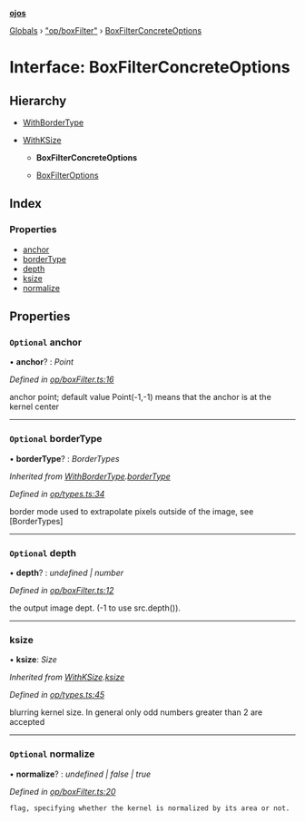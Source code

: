 **[ojos](../README.md)**

[Globals](../README.md) › ["op/boxFilter"](../modules/_op_boxfilter_.md) › [BoxFilterConcreteOptions](_op_boxfilter_.boxfilterconcreteoptions.md)

# Interface: BoxFilterConcreteOptions

## Hierarchy

* [WithBorderType](_op_types_.withbordertype.md)

* [WithKSize](_op_types_.withksize.md)

  * **BoxFilterConcreteOptions**

  * [BoxFilterOptions](_op_boxfilter_.boxfilteroptions.md)

## Index

### Properties

* [anchor](_op_boxfilter_.boxfilterconcreteoptions.md#optional-anchor)
* [borderType](_op_boxfilter_.boxfilterconcreteoptions.md#optional-bordertype)
* [depth](_op_boxfilter_.boxfilterconcreteoptions.md#optional-depth)
* [ksize](_op_boxfilter_.boxfilterconcreteoptions.md#ksize)
* [normalize](_op_boxfilter_.boxfilterconcreteoptions.md#optional-normalize)

## Properties

### `Optional` anchor

• **anchor**? : *Point*

*Defined in [op/boxFilter.ts:16](https://github.com/cancerberoSgx/mirada/blob/d83d69e/ojos/src/op/boxFilter.ts#L16)*

anchor point; default value Point(-1,-1) means that the anchor is at the kernel center

___

### `Optional` borderType

• **borderType**? : *BorderTypes*

*Inherited from [WithBorderType](_op_types_.withbordertype.md).[borderType](_op_types_.withbordertype.md#optional-bordertype)*

*Defined in [op/types.ts:34](https://github.com/cancerberoSgx/mirada/blob/d83d69e/ojos/src/op/types.ts#L34)*

border mode used to extrapolate pixels outside of the image, see [BorderTypes]

___

### `Optional` depth

• **depth**? : *undefined | number*

*Defined in [op/boxFilter.ts:12](https://github.com/cancerberoSgx/mirada/blob/d83d69e/ojos/src/op/boxFilter.ts#L12)*

the output image dept. (-1 to use src.depth()).

___

###  ksize

• **ksize**: *Size*

*Inherited from [WithKSize](_op_types_.withksize.md).[ksize](_op_types_.withksize.md#ksize)*

*Defined in [op/types.ts:45](https://github.com/cancerberoSgx/mirada/blob/d83d69e/ojos/src/op/types.ts#L45)*

blurring kernel size. In general only odd numbers greater than 2 are accepted

___

### `Optional` normalize

• **normalize**? : *undefined | false | true*

*Defined in [op/boxFilter.ts:20](https://github.com/cancerberoSgx/mirada/blob/d83d69e/ojos/src/op/boxFilter.ts#L20)*

	flag, specifying whether the kernel is normalized by its area or not.